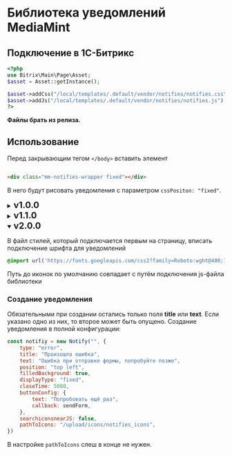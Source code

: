 # Библиотека уведомлений MediaMint

## Подключение в 1С-Битрикс

```php
<?php
use Bitrix\Main\Page\Asset;
$asset = Asset::getInstance();

$asset->addCss("/local/templates/.default/vendor/notifies/notifies.css");
$asset->addJs("/local/templates/.default/vendor/notifies/notifies.js");
?>
```

**Файлы брать из релиза.**

## Использование

Перед закрывающим тегом ``</body>`` вставить элемент

```html

<div class="mm-notifies-wrapper fixed"></div>
```

В него будут рисовать уведомления с параметром ``cssPositon: "fixed"``.

<details>
    <summary>
        <span style="font-weight: bold; font-size: 20px;">
            v1.0.0
        </span>
    </summary>

Создание уведомления:

```js
const notify = new Notify([whereToRender = "" | CSS_Selector | DOM_Element], {
    type: "info" | "error" | "success" | "warning",
    title: "Информация",
    text: "Сообщение",
    [position]: "top right" | "top left" | "bottom left" | "bottom right",
    [closeTimeout]: 3000,
    [cssPosition]: "fixed" | "block",
    [iconsPath]: "/local/templates/.default/vendor/notifies/icons/",
    [filled]: true | false,
    [button]: {
        text: "Текст кнопки",
        callback: () => {
            alert("Callback")
        }
    }
});

notify.show();
```

Цвета фонов переопределять в своих стилях, например, в ``template_styles.css``

``whereToRender`` - блок, куда отрисовывать сообщения. Используется только
тогда, когда ``cssPosition: "block"``
**Значения:**

* ``CSS Selector`` вида ``".input-errors-block"``
* ``DOM Element`` - результат вызова ``Element.querySelector()``

``type`` - тип сообщения.<br>
**Значения:**

* ``info`` - информационное сообщение, синий фон
* ``success`` - успешное действие, зеленый фон
* ``error`` - ошибка, красный фон
* ``warning`` - предупреждение, оранжевый фон

``title`` - заголовок уведомления<br>
**Значение:** любая строка. Значение по умолчанию: "**Информация**".

``text`` - текст сообщения. <br>
**Значение:** любая строка. Значение по умолчанию: "**Сообщение**".

``position`` - позиция для отрисовки в углы. При значении ``cssPosition:
"block"`` игнорируется.
<br>**Значения:**

* ``top right`` - правый верхний угол. Значение по умолчанию.
* ``top left`` - левый верхний угол
* ``bottom right`` - нижний правый угол
* ``bottom left`` - нижний левый угол

``closeTimeout`` - время, через которое уведомление само закроется
<br>**Значение:** число в мс для функции setTimeout(). **Значение по умолчанию -
3000**

``cssPosition`` - тип позиционирования в CSS.
<br>**Значения:**

* ``fixed`` - фиксированное вне потока документа для отрисовки в углы страницы
* ``block`` - для отрисовки в конкретные блоки (например, после ``<input>``)

``iconsPath`` - путь до папки с иконками. **Необязательный**. Указывается в
случае, если иконки лежат не в папке
``/local/templates/.default/vendor/notifies/icons``.

``filled`` - фон залитый цветом или светлый. **Необязательный**

``button`` - конфигурация кнопки в уведомлении. Если указан ключ объекта, но не
указан текст кнопки, кнопка показана не
будет. **Значение - объект** с двумя ключами - **text** и **callback**

```js
options = {
    ...,
    button: {
        text: "Текст кнопки",
        callback: function () {
            alert("Текст в alert")
        }
    }
}
```

</details>

<details>
    <summary>
        <span style="font-weight: bold; font-size: 20px;">
            v1.1.0
        </span>
    </summary>
Создание аналогично версии 1.0.0

1. Появились setter-ы для полей:
    * type
    * notyTitle
    * notifyText

2. Теперь поле ```notifyText``` может быть пустым и не будет выводиться
   пустой тег ```<p>``` в блоке уведомления.

</details> 

<details open>
    <summary>
        <span style="font-weight: bold; font-size: 20px;">
            v2.0.0
        </span>
    </summary>

В файл стилей, который подключается первым на страницу, вписать подключение
шрифта для уведомлений

```css
@import url('https://fonts.googleapis.com/css2?family=Roboto:wght@400;700&display=swap');
```

Путь до иконок по умолчанию совпадает с путём подключения js-файла библиотеки

### Создание уведомления
Обязательными при создании остались только поля **title** или **text**. Если 
указано одно из них, то второе может быть опущено. Создание уведомления в 
полной конфигурации:
```javascript
const notifiy = new Notify("", {
    type: "error",
    title: "Произошла ошибка",
    text: "Ошибка при отправке формы, попробуйте позже",
    position: "top left",
    filledBackground: true,
    displayType: "fixed",
    closeTime: 5000,
    buttonConfig: {
        text: "Попробовать ещё раз",
        callback: sendForm,
    },
    searchiconsnearJS: false,
    pathToIcons: "/upload/icons/notifies_icons",
})
```

В настройке ```pathToIcons``` слеш в конце не нужен.
</details> 